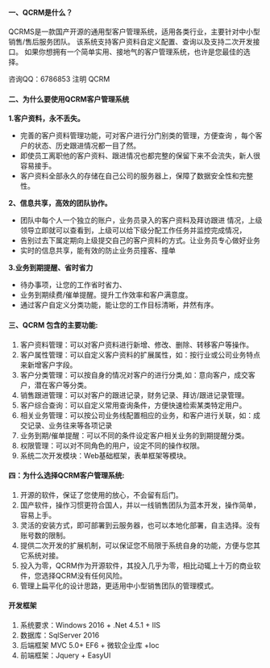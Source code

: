 
#### 一、QCRM是什么？
 
QCRMS是一款国产开源的通用型客户管理系统，适用各类行业，主要针对中小型销售/售后服务团队。
该系统支持客户资料自定义配置、查询以及支持二次开发接口。
如果你想拥有一个简单实用、接地气的客户管理系统，也许是您最佳的选择。

咨询QQ：6786853 注明 QCRM

#### 二、为什么要使用QCRM客户管理系统

 **1.客户资料，永不丢失。** 
 
	
- 完善的客户资料管理功能，可对客户进行分门别类的管理，方便查询 ，每个客户的状态、历史跟进情况都一目了然。
- 即使员工离职他的客户资料、跟进情况也都完整的保留下来不会流失，新人很容易接手。
- 客户资料全部永久的存储在自己公司的服务器上，保障了数据安全性和完整性。

	
 **2、信息共享，高效的团队协作。** 

	
- 团队中每个人一个独立的账户，业务员录入的客户资料及拜访跟进 情况，上级领导立即就可以查看到，上级可以给下级分配工作任务并监控完成情况，
- 告别过去下属定期向上级提交自己的客户资料的方式。让业务员专心做好业务
- 实时的信息共享，能有效的防止业务员撞客、撞单

	

 **3.业务到期提醒、省时省力** 

- 待办事项，让您的工作省时省力、
- 业务到期续费/催单提醒。提升工作效率和客户满意度。
- 通过客户自定义分类功能，能让您的工作目标清晰，井然有序。
	

#### 三、QCRM 包含的主要功能:


1. 客户资料管理：可以对客户资料进行新增、修改、删除、转移客户等操作。
1. 客户属性管理：可以自定义客户资料的扩展属性，如：按行业或公司业务特点来新增客户字段。
1. 客户分类管理：可以按自身的情况对客户的进行分类,如：意向客户，成交客户，潜在客户等分类。
1. 销售跟进管理：可以对客户的跟进记录，财务记录、拜访/跟进记录管理。
1. 客户综合查询：可以自定义常用查询条件，方便快速检索某类特定用户。
1. 相关业务管理：可以按公司业务线配置相应的业务，和客户进行关联，如：成交记录、业务往来等各项记录
1. 业务到期/催单提醒：可以不同的条件设定客户相关业务的到期提醒分类。
1. 权限管理：可以对不同角色的用户，设定不同的操作权限。
1. 系统二次开发模块：Web基础框架，表单框架等模块。


#### 四：为什么选择QCRM客户管理系统:


1. 开源的软件，保证了您使用的放心，不会留有后门。
1. 国产软件，操作习惯更符合国人，并以一线销售团队为蓝本开发，操作简单，容易上手。
1. 灵活的安装方式，即可部署到云服务器，也可以本地化部署，自主选择。没有账号数的限制。
1. 提供二次开发的扩展机制，可以保证您不局限于系统自身的功能，方便与您其它系统对接。
1. 投入为零，QCRM作为开源软件，其投入几乎为零，相比动辄上十万的商业软件，您选择QCRM没有任何风险。
1. 管理上扁平化的设计思路，更适用中小型销售团队的管理模式。
 
#### 开发框架

1. 系统要求：Windows 2016 + .Net 4.5.1 + IIS
2. 数据库：SqlServer 2016
3. 后端框架  MVC 5.0+ EF6 + 微软企业库 +Ioc
4. 前端框架：Jquery + EasyUI 

